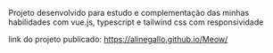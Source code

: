 Projeto desenvolvido para estudo e complementação das minhas habilidades com vue.js, typescript e tailwind css com responsividade

link do projeto publicado: https://alinegallo.github.io/Meow/
